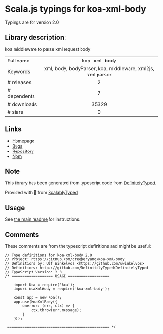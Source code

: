 
# Scala.js typings for koa-xml-body

Typings are for version 2.0

## Library description:
koa middleware to parse xml request body

|                    |                 |
| ------------------ | :-------------: |
| Full name          | koa-xml-body |
| Keywords           | xml, body, bodyParser, koa, middleware, xml2js, xml parser |
| # releases         | 2 |
| # dependents       | 7 |
| # downloads        | 35329 |
| # stars            | 0 |

## Links
- [Homepage](https://github.com/creeperyang/koa-xml-body#readme)
- [Bugs](https://github.com/creeperyang/koa-xml-body/issues)
- [Repository](https://github.com/creeperyang/koa-xml-body)
- [Npm](https://www.npmjs.com/package/koa-xml-body)
    


## Note
This library has been generated from typescript code from [DefinitelyTyped](https://definitelytyped.org).

Provided with :purple_heart: from [ScalablyTyped](https://github.com/oyvindberg/ScalablyTyped)

## Usage
See [the main readme](../../readme.md) for instructions.

## Comments

These comments are from the typescript definitions and might be useful:
```
// Type definitions for koa-xml-body 2.0
// Project: https://github.com/creeperyang/koa-xml-body
// Definitions by: Ulf Winkelvos <https://github.com/uwinkelvos>
// Definitions: https://github.com/DefinitelyTyped/DefinitelyTyped
// TypeScript Version: 2.3
/* =================== USAGE ===================

	import Koa = require('koa');
	import KoaXmlBody = require('koa-xml-body');

	const app = new Koa();
	app.use(KoaXmlBody({
		onerror: (err, ctx) => {
			ctx.throw(err.message);
		}
	}));

 =============================================== */


```

